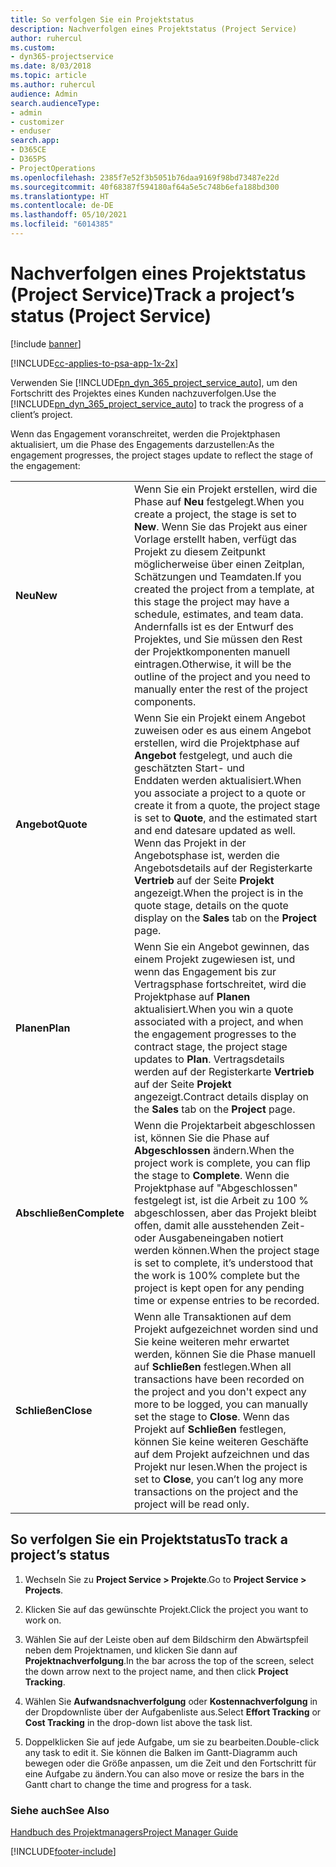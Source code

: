 ```yaml
---
title: So verfolgen Sie ein Projektstatus
description: Nachverfolgen eines Projektstatus (Project Service)
author: ruhercul
ms.custom:
- dyn365-projectservice
ms.date: 8/03/2018
ms.topic: article
ms.author: ruhercul
audience: Admin
search.audienceType:
- admin
- customizer
- enduser
search.app:
- D365CE
- D365PS
- ProjectOperations
ms.openlocfilehash: 2385f7e52f3b5051b76daa9169f98bd73487e22d
ms.sourcegitcommit: 40f68387f594180af64a5e5c748b6efa188bd300
ms.translationtype: HT
ms.contentlocale: de-DE
ms.lasthandoff: 05/10/2021
ms.locfileid: "6014385"
---
```

# <a name="track-a-projects-status-project-service"></a><span data-ttu-id="04b62-103">Nachverfolgen eines Projektstatus (Project Service)</span><span class="sxs-lookup"><span data-stu-id="04b62-103">Track a project’s status (Project Service)</span></span>

[!include [banner](../includes/psa-now-project-operations.md)]

[!INCLUDE[cc-applies-to-psa-app-1x-2x](../includes/cc-applies-to-psa-app-1x-2x.md)]

<span data-ttu-id="04b62-104">Verwenden Sie [!INCLUDE[pn_dyn_365_project_service_auto](../includes/pn-dyn-365-project-service-auto.md)], um den Fortschritt des Projektes eines Kunden nachzuverfolgen.</span><span class="sxs-lookup"><span data-stu-id="04b62-104">Use the [!INCLUDE[pn_dyn_365_project_service_auto](../includes/pn-dyn-365-project-service-auto.md)] to track the progress of a client’s project.</span></span>  

<span data-ttu-id="04b62-105">Wenn das Engagement voranschreitet, werden die Projektphasen aktualisiert, um die Phase des Engagements darzustellen:</span><span class="sxs-lookup"><span data-stu-id="04b62-105">As the engagement progresses, the project stages update to reflect the stage of the engagement:</span></span>  


|              |                                                                                                                                                                                                                                                                                                  |
|--------------|--------------------------------------------------------------------------------------------------------------------------------------------------------------------------------------------------------------------------------------------------------------------------------------------------|
|   <span data-ttu-id="04b62-106">**Neu**</span><span class="sxs-lookup"><span data-stu-id="04b62-106">**New**</span></span>    | <span data-ttu-id="04b62-107">Wenn Sie ein Projekt erstellen, wird die Phase auf **Neu** festgelegt.</span><span class="sxs-lookup"><span data-stu-id="04b62-107">When you create a project, the stage is set to **New**.</span></span> <span data-ttu-id="04b62-108">Wenn Sie das Projekt aus einer Vorlage erstellt haben, verfügt das Projekt zu diesem Zeitpunkt möglicherweise über einen Zeitplan, Schätzungen und Teamdaten.</span><span class="sxs-lookup"><span data-stu-id="04b62-108">If you created the project from a template, at this stage the project may have a schedule, estimates, and team data.</span></span> <span data-ttu-id="04b62-109">Andernfalls ist es der Entwurf des Projektes, und Sie müssen den Rest der Projektkomponenten manuell eintragen.</span><span class="sxs-lookup"><span data-stu-id="04b62-109">Otherwise, it will be the outline of the project and you need to manually enter the rest of the project components.</span></span> |
|  <span data-ttu-id="04b62-110">**Angebot**</span><span class="sxs-lookup"><span data-stu-id="04b62-110">**Quote**</span></span>   |      <span data-ttu-id="04b62-111">Wenn Sie ein Projekt einem Angebot zuweisen oder es aus einem Angebot erstellen, wird die Projektphase auf **Angebot** festgelegt, und auch die geschätzten Start- und Enddaten werden aktualisiert.</span><span class="sxs-lookup"><span data-stu-id="04b62-111">When you associate a project to a quote or create it from a quote, the project stage is set to **Quote**, and the estimated start and end datesare updated as well.</span></span> <span data-ttu-id="04b62-112">Wenn das Projekt in der Angebotsphase ist, werden die Angebotsdetails auf der Registerkarte **Vertrieb** auf der Seite **Projekt** angezeigt.</span><span class="sxs-lookup"><span data-stu-id="04b62-112">When the project is in the quote stage, details on the quote display on the **Sales** tab on the **Project** page.</span></span>      |
|   <span data-ttu-id="04b62-113">**Planen**</span><span class="sxs-lookup"><span data-stu-id="04b62-113">**Plan**</span></span>   |                                     <span data-ttu-id="04b62-114">Wenn Sie ein Angebot gewinnen, das einem Projekt zugewiesen ist, und wenn das Engagement bis zur Vertragsphase fortschreitet, wird die Projektphase auf **Planen** aktualisiert.</span><span class="sxs-lookup"><span data-stu-id="04b62-114">When you win a quote associated with a project, and when the engagement progresses to the contract stage, the project stage updates to **Plan**.</span></span> <span data-ttu-id="04b62-115">Vertragsdetails werden auf der Registerkarte **Vertrieb** auf der Seite **Projekt** angezeigt.</span><span class="sxs-lookup"><span data-stu-id="04b62-115">Contract details display on the **Sales** tab on the **Project** page.</span></span>                                      |
| <span data-ttu-id="04b62-116">**Abschließen**</span><span class="sxs-lookup"><span data-stu-id="04b62-116">**Complete**</span></span> |                    <span data-ttu-id="04b62-117">Wenn die Projektarbeit abgeschlossen ist, können Sie die Phase auf **Abgeschlossen** ändern.</span><span class="sxs-lookup"><span data-stu-id="04b62-117">When the project work is complete, you can flip the stage to **Complete**.</span></span> <span data-ttu-id="04b62-118">Wenn die Projektphase auf "Abgeschlossen" festgelegt ist, ist die Arbeit zu 100 % abgeschlossen, aber das Projekt bleibt offen, damit alle ausstehenden Zeit- oder Ausgabeneingaben notiert werden können.</span><span class="sxs-lookup"><span data-stu-id="04b62-118">When the project stage is set to complete, it’s understood that the work is 100% complete but the project is kept open for any pending time or expense entries to be recorded.</span></span>                     |
|  <span data-ttu-id="04b62-119">**Schließen**</span><span class="sxs-lookup"><span data-stu-id="04b62-119">**Close**</span></span>   |           <span data-ttu-id="04b62-120">Wenn alle Transaktionen auf dem Projekt aufgezeichnet worden sind und Sie keine weiteren mehr erwartet werden, können Sie die Phase manuell auf **Schließen** festlegen.</span><span class="sxs-lookup"><span data-stu-id="04b62-120">When all transactions have been recorded on the project and you don't expect any more to be logged, you can manually set the stage to **Close**.</span></span> <span data-ttu-id="04b62-121">Wenn das Projekt auf **Schließen** festlegen, können Sie keine weiteren Geschäfte auf dem Projekt aufzeichnen und das Projekt nur lesen.</span><span class="sxs-lookup"><span data-stu-id="04b62-121">When the project is set to **Close**, you can’t log any more transactions on the project and the project will be read only.</span></span>           |

## <a name="to-track-a-projects-status"></a><span data-ttu-id="04b62-122">So verfolgen Sie ein Projektstatus</span><span class="sxs-lookup"><span data-stu-id="04b62-122">To track a project’s status</span></span>  

1.  <span data-ttu-id="04b62-123">Wechseln Sie zu **Project Service > Projekte**.</span><span class="sxs-lookup"><span data-stu-id="04b62-123">Go to **Project Service > Projects**.</span></span>  

2.  <span data-ttu-id="04b62-124">Klicken Sie auf das gewünschte Projekt.</span><span class="sxs-lookup"><span data-stu-id="04b62-124">Click the project you want to work on.</span></span>  

3.  <span data-ttu-id="04b62-125">Wählen Sie auf der Leiste oben auf dem Bildschirm den Abwärtspfeil neben dem Projektnamen, und klicken Sie dann auf **Projektnachverfolgung**.</span><span class="sxs-lookup"><span data-stu-id="04b62-125">In the bar across the top of the screen, select the down arrow next to the project name, and then click **Project Tracking**.</span></span>  

4.  <span data-ttu-id="04b62-126">Wählen Sie **Aufwandsnachverfolgung** oder **Kostennachverfolgung** in der Dropdownliste über der Aufgabenliste aus.</span><span class="sxs-lookup"><span data-stu-id="04b62-126">Select **Effort Tracking** or **Cost Tracking** in the drop-down list above the task list.</span></span>  

5.  <span data-ttu-id="04b62-127">Doppelklicken Sie auf jede Aufgabe, um sie zu bearbeiten.</span><span class="sxs-lookup"><span data-stu-id="04b62-127">Double-click any task to edit it.</span></span> <span data-ttu-id="04b62-128">Sie können die Balken im Gantt-Diagramm auch bewegen oder die Größe anpassen, um die Zeit und den Fortschritt für eine Aufgabe zu ändern.</span><span class="sxs-lookup"><span data-stu-id="04b62-128">You can also move or resize the bars in the Gantt chart to change the time and progress for a task.</span></span>  

### <a name="see-also"></a><span data-ttu-id="04b62-129">Siehe auch</span><span class="sxs-lookup"><span data-stu-id="04b62-129">See Also</span></span>  
 [<span data-ttu-id="04b62-130">Handbuch des Projektmanagers</span><span class="sxs-lookup"><span data-stu-id="04b62-130">Project Manager Guide</span></span>](../psa/project-manager-guide.md)


[!INCLUDE[footer-include](../includes/footer-banner.md)]